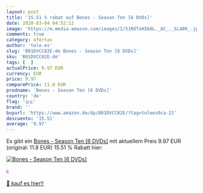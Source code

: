 ```yaml
---
layout: post
title: '15.51 % rabat auf Bones - Season Ten [6 DVDs]'
date: 2020-03-04 04:52:12
image: 'https://m.media-amazon.com/images/I/51ROTxHI60L._AC_._SL400_.jpg'
comments: true
category: ofertas
author: 'tole.es'
slug: 'B01DVCC02E-de Bones - Season Ten [6 DVDs]'
sku: 'B01DVCC02E-de'
tags: [  ]
actualPrice: 9.97 EUR
currency: EUR
price: 9.97
comparePrice: 11.8 EUR
prodname: 'Bones - Season Ten [6 DVDs]'
country: 'de'
flag: '🇩🇪'
brand: ''
buyurl: 'https://www.amazon.de/dp/B01DVCC02E/?tag=tolees0ca-21'
descuento: '15.51'
average: '9.97'
---
```


Es gibt ein [Bones - Season Ten [6 DVDs]](https://www.amazon.de/dp/B01DVCC02E/?tag=tolees0ca-21) mit aktuellem Preis 9.97 EUR (original: 11.8 EUR) 15.51 % Rabatt hier:

[![Bones - Season Ten [6 DVDs]](https://m.media-amazon.com/images/I/51ROTxHI60L._AC_._SL400_.jpg)](https://www.amazon.de/dp/B01DVCC02E/?tag=tolees0ca-21)

ℹ️:


[🛒 kauf es hier!!](https://www.amazon.de/dp/B01DVCC02E/?tag=tolees0ca-21)
